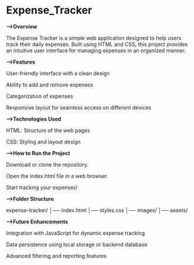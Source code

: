 # Expense_Tracker
**-->Overview**

  The Expense Tracker is a simple web application designed to help users track their daily expenses. Built using HTML and CSS, this project provides an intuitive user interface for managing expenses in an organized manner.

**-->Features**

   User-friendly interface with a clean design

   Ability to add and remove expenses

   Categorization of expenses

   Responsive layout for seamless access on different devices

**-->Technologies Used**

   HTML: Structure of the web pages

   CSS: Styling and layout design

**-->How to Run the Project**

  Download or clone the repository.

  Open the index.html file in a web browser.

  Start tracking your expenses!

**-->Folder Structure**

  expense-tracker/
  │── index.html
  │── styles.css
  │── images/
  │── assets/

**-->Future Enhancements**

  Integration with JavaScript for dynamic expense tracking

  Data persistence using local storage or backend database

  Advanced filtering and reporting features
